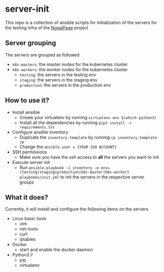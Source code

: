 # server-init
This repo is a collection of ansible scripts for initialization of the servers for the testing infra of the [NoisePage](https://github.com/cmu-db/terrier) project

## Server grouping
The servers are grouped as followed
- `k8s-masters`: the master nodes for the kubernetes cluster
- `k8s-workers`: the worker nodes for the kubernetes cluster
  - `testing`: the servers in the testing env
  - `staging`: the servers in the staging env
  - `production`: the servers in the production env

## How to use it?
- Install ansible
  - Create your virtualenv by running `virtualenv env $(which python3)`
  - Install all the dependencies by running `pip3 install -r requirements.txt`
- Configure ansible inventory
  - Duplicate the `inventory.template` by running `cp inventory.template cp`
  - Change the `ansible_user = {YOUR SSH ACCOUNT}`
- SSH permissions
  - Make sure you have the ssh access to **all** the servers you want to init
- Execute server init
  - Run `ansible-playbook -i inventory -e env={testing|staging|production|k8s-master|k8s-worker} playbooks/init.yml` to init the servers in the respective server groups

## What it does?
Currently, it will install and configure the following items on the servers
- Linux basic tools
  - vim
  - net-tools
  - curl
  - iptables
- Docker
  - start and enable the docker daemon
- Python3.7
  - pip
  - virtualenv